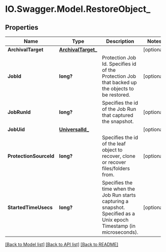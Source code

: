# IO.Swagger.Model.RestoreObject_
## Properties

Name | Type | Description | Notes
------------ | ------------- | ------------- | -------------
**ArchivalTarget** | [**ArchivalTarget_**](ArchivalTarget_.md) |  | [optional] 
**JobId** | **long?** | Protection Job Id.  Specifies id of the Protection Job that backed up the objects to be restored. | [optional] 
**JobRunId** | **long?** | Specifies the id of the Job Run that captured the snapshot. | [optional] 
**JobUid** | [**UniversalId_**](UniversalId_.md) |  | [optional] 
**ProtectionSourceId** | **long?** | Specifies the id of the leaf object to recover, clone or recover files/folders from. | [optional] 
**StartedTimeUsecs** | **long?** | Specifies the time when the Job Run starts capturing a snapshot. Specified as a Unix epoch Timestamp (in microseconds). | [optional] 

[[Back to Model list]](../README.md#documentation-for-models) [[Back to API list]](../README.md#documentation-for-api-endpoints) [[Back to README]](../README.md)

